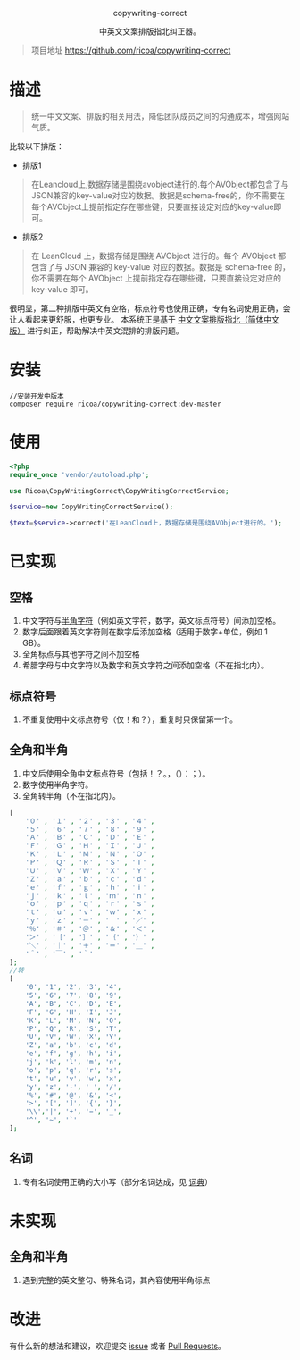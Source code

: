 <p align="center">
copywriting-correct
</a>

<p align="center">中英文文案排版指北纠正器。</p>

> 项目地址 https://github.com/ricoa/copywriting-correct

# 描述
> 统一中文文案、排版的相关用法，降低团队成员之间的沟通成本，增强网站气质。
 
比较以下排版：
* 排版1
>在Leancloud上,数据存储是围绕avobject进行的.每个AVObject都包含了与JSON兼容的key-value对应的数据。数据是schema-free的，你不需要在每个AVObject上提前指定存在哪些键，只要直接设定对应的key-value即可。

* 排版2
>在 LeanCloud 上，数据存储是围绕 AVObject 进行的。每个 AVObject 都包含了与 JSON 兼容的 key-value 对应的数据。数据是 schema-free 的，你不需要在每个 AVObject 上提前指定存在哪些键，只要直接设定对应的 key-value 即可。

很明显，第二种排版中英文有空格，标点符号也使用正确，专有名词使用正确，会让人看起来更舒服，也更专业。
本系统正是基于 [中文文案排版指北（简体中文版）](https://github.com/mzlogin/chinese-copywriting-guidelines) 进行纠正，帮助解决中英文混排的排版问题。

# 安装
```
//安装开发中版本
composer require ricoa/copywriting-correct:dev-master
```

# 使用
```php
<?php
require_once 'vendor/autoload.php';

use Ricoa\CopyWritingCorrect\CopyWritingCorrectService;

$service=new CopyWritingCorrectService();

$text=$service->correct('在LeanCloud上，数据存储是围绕AVObject进行的。');

```

# 已实现
## 空格
1. 中文字符与[半角字符](http://zh.wikipedia.org/wiki/%E5%85%A8%E5%BD%A2%E5%92%8C%E5%8D%8A%E5%BD%A2)（例如英文字符，数字，英文标点符号）间添加空格。
2. 数字后面跟着英文字符则在数字后添加空格（适用于数字+单位，例如 1 GB）。
3. 全角标点与其他字符之间不加空格
4. 希腊字母与中文字符以及数字和英文字符之间添加空格（不在指北内）。

## 标点符号
1. 不重复使用中文标点符号（仅！和？），重复时只保留第一个。

## 全角和半角
1. 中文后使用全角中文标点符号（包括！？。，（）：；）。
2. 数字使用半角字符。
3. 全角转半角（不在指北内）。
```php
[
	'０' , '１' , '２' , '３' , '４' ,
	'５' , '６' , '７' , '８' , '９' ,
	'Ａ' , 'Ｂ' , 'Ｃ' , 'Ｄ' , 'Ｅ' ,
	'Ｆ' , 'Ｇ' , 'Ｈ' , 'Ｉ' , 'Ｊ' ,
	'Ｋ' , 'Ｌ' , 'Ｍ' , 'Ｎ' , 'Ｏ' ,
	'Ｐ' , 'Ｑ' , 'Ｒ' , 'Ｓ' , 'Ｔ' ,
	'Ｕ' , 'Ｖ' , 'Ｗ' , 'Ｘ' , 'Ｙ' ,
	'Ｚ' , 'ａ' , 'ｂ' , 'ｃ' , 'ｄ' ,
	'ｅ' , 'ｆ' , 'ｇ' , 'ｈ' , 'ｉ' ,
	'ｊ' , 'ｋ' , 'ｌ' , 'ｍ' , 'ｎ' ,
	'ｏ' , 'ｐ' , 'ｑ' , 'ｒ' , 'ｓ' ,
	'ｔ' , 'ｕ' , 'ｖ' , 'ｗ' , 'ｘ' ,
	'ｙ' , 'ｚ' , '－' , '　' , '／' ,
	'％' , '＃' , '＠' , '＆' , '＜' ,
	'＞' , '［' , '］' , '｛' , '｝' ,
	'＼' , '｜' , '＋' , '＝' , '＿' ,
	'＾' , '￣' , '｀'
];
//转
[
	'0', '1', '2', '3', '4',
	'5', '6', '7', '8', '9',
	'A', 'B', 'C', 'D', 'E',
	'F', 'G', 'H', 'I', 'J',
	'K', 'L', 'M', 'N', 'O',
	'P', 'Q', 'R', 'S', 'T',
	'U', 'V', 'W', 'X', 'Y',
	'Z', 'a', 'b', 'c', 'd',
	'e', 'f', 'g', 'h', 'i',
	'j', 'k', 'l', 'm', 'n',
	'o', 'p', 'q', 'r', 's',
	't', 'u', 'v', 'w', 'x',
	'y', 'z', '-', ' ', '/',
	'%', '#', '@', '&', '<',
	'>', '[', ']', '{', '}',
	'\\','|', '+', '=', '_',
	'^', '~', '`'
];
```
## 名词
1. 专有名词使用正确的大小写（部分名词达成，见 [词典](https://github.com/NauxLiu/auto-correct/blob/afb60f8685a205adfe33ee342c98cc3e20d33c9e/dicts.php)）

# 未实现
## 全角和半角
1. 遇到完整的英文整句、特殊名词，其內容使用半角标点

# 改进
有什么新的想法和建议，欢迎提交 [issue](https://github.com/ricoa/copywriting-correct/issues) 或者 [Pull Requests](https://github.com/ricoa/copywriting-correct/pulls)。